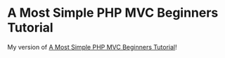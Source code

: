 # A Most Simple PHP MVC Beginners Tutorial

My version of [A Most Simple PHP MVC Beginners Tutorial](http://requiremind.com/a-most-simple-php-mvc-beginners-tutorial/)!
